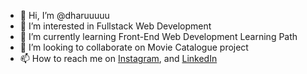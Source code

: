 - 👋 Hi, I’m @dharuuuuu
- 👀 I’m interested in Fullstack Web Development
- 🌱 I’m currently learning Front-End Web Development Learning Path
- 💞️ I’m looking to collaborate on Movie Catalogue project
- 📫 How to reach me on
<a href="https://www.instagram.com/dharu_ddr/" target="_blank">Instagram</a>, and
<a href="https://www.linkedin.com/in/Dimas Dharu Ramadhan/" target="_blank">LinkedIn</a> 

<!---
dharuuuuu/dharuuuuu is a ✨ special ✨ repository because its `README.md` (this file) appears on your GitHub profile.
You can click the Preview link to take a look at your changes.
--->
